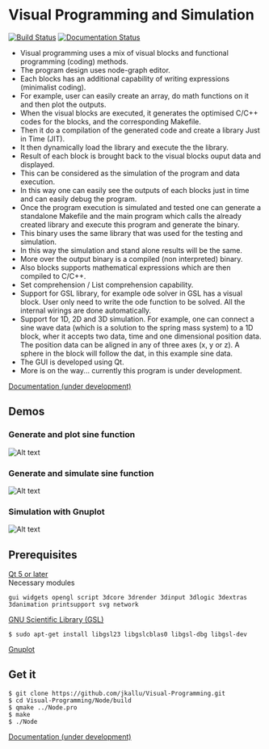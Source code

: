 # Visual Programming and Simulation
[![Build Status](https://dev.azure.com/jineshkallunkathariyil/Visual%20programming%20and%20simulation/_apis/build/status/jkallu.Visual-Programming?branchName=master)](https://dev.azure.com/jineshkallunkathariyil/Visual%20programming%20and%20simulation/_build/latest?definitionId=5&branchName=master)
[![Documentation Status](https://readthedocs.org/projects/visual-programming/badge/?version=latest)](https://visual-programming.readthedocs.io/en/latest/?badge=latest)


* Visual programming uses a mix of visual blocks and functional programming (coding) methods. 
* The program design uses node-graph editor.
* Each blocks has an additional capability of writing expressions (minimalist coding).
* For example, user can easily create an array, do math functions on it and then plot the outputs. 
* When the visual blocks are executed, it generates the optimised C/C++ codes for the blocks, and the corresponding Makefile.
* Then it do a compilation of the generated code and create a library Just in Time (JIT). 
* It then dynamically load the library and execute the the library. 
* Result of each block is brought back to the visual blocks ouput data and displayed. 
* This can be considered as the simulation of the program and data execution. 
* In this way one can easily see the outputs of each blocks just in time and can easily debug the program. 
* Once the program execution is simulated and tested one can generate a standalone Makefile and the main program which calls the already created library and execute this program and generate the binary. 
* This binary uses the same library that was used for the testing and simulation. 
* In this way the simulation and stand alone results will be the same. 
* More over the output binary is a compiled (non interpreted) binary.
* Also blocks supports mathematical expressions which are then compiled to C/C++.
* Set comprehension / List comprehension capability.
* Support for GSL library, for example ode solver in GSL has a visual block. User only need to write the ode function to be solved. All the internal wirings are done automatically.
* Support for 1D, 2D and 3D simulation. For example, one can connect a sine wave data (which is a solution to the spring mass system) to a 1D block, wher it accepts two data, time and one dimensional position data. The position data can be aligned in any of three axes (x, y or z). A sphere in the block will follow the dat, in this example sine data. 
* The GUI is developed using Qt.
* More is on the way... currently this program is under development. 


[Documentation (under development)](https://visual-programming.readthedocs.io)  
## Demos
### Generate and plot sine function
![Alt text](https://github.com/jkallu/Visual-Programming/blob/master/docs/images/sine_graph_30fps.gif? "Title")  

### Generate and simulate sine function
![Alt text](https://github.com/jkallu/Visual-Programming/blob/master/docs/images/sine_sim_30fps.gif? "Title")

### Simulation with Gnuplot
![Alt text](https://github.com/jkallu/Visual-Programming/blob/master/docs/images/sine_gnuplot_sim.gif? "Title")


## Prerequisites
[Qt 5 or later](https://www.qt.io/download)  
Necessary modules
```
gui widgets opengl script 3dcore 3drender 3dinput 3dlogic 3dextras 3danimation printsupport svg network
```
[GNU Scientific Library (GSL)](https://www.gnu.org/software/gsl/) 
```
$ sudo apt-get install libgsl23 libgslcblas0 libgsl-dbg libgsl-dev
```
[Gnuplot](http://www.gnuplot.info/)  

## Get it
```
$ git clone https://github.com/jkallu/Visual-Programming.git
$ cd Visual-Programming/Node/build
$ qmake ../Node.pro
$ make
$ ./Node
```

[Documentation (under development)](https://visual-programming.readthedocs.io)
